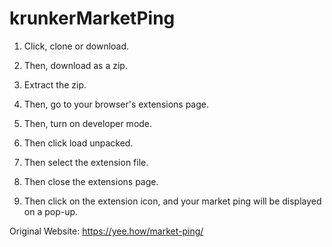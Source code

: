 # krunkerMarketPing
1. Click, clone or download. 

2. Then, download as a zip. 

3. Extract the zip. 

4. Then, go to your browser's extensions page.

5. Then, turn on developer mode.

6. Then click load unpacked. 

7. Then select the extension file. 

8. Then close the extensions page.

9. Then click on the extension icon, and your market ping will be displayed on a pop-up.

Original Website: https://yee.how/market-ping/

